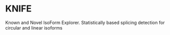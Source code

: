 # KNIFE
Known and Novel IsoForm Explorer. Statistically based splicing detection for circular and linear isoforms
